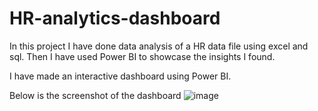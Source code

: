 # HR-analytics-dashboard
In this project I have done data analysis of a HR data file using excel and sql. Then I have used Power BI to showcase the insights I found.

I have made an interactive dashboard using Power BI.

Below is the screenshot of the dashboard
![image](https://github.com/codervaishali/HR-analytics-dashboard/assets/121167987/1ceae981-e664-4460-908f-684425a1c9a8)
